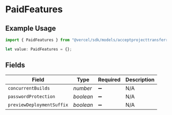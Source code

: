 # PaidFeatures

## Example Usage

```typescript
import { PaidFeatures } from "@vercel/sdk/models/acceptprojecttransferrequestop.js";

let value: PaidFeatures = {};
```

## Fields

| Field                     | Type                      | Required                  | Description               |
| ------------------------- | ------------------------- | ------------------------- | ------------------------- |
| `concurrentBuilds`        | *number*                  | :heavy_minus_sign:        | N/A                       |
| `passwordProtection`      | *boolean*                 | :heavy_minus_sign:        | N/A                       |
| `previewDeploymentSuffix` | *boolean*                 | :heavy_minus_sign:        | N/A                       |